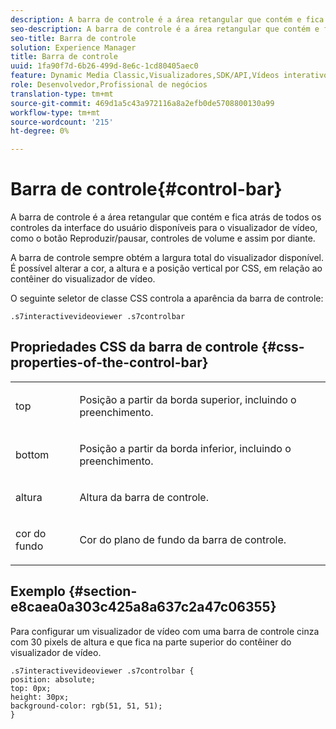 ```yaml
---
description: A barra de controle é a área retangular que contém e fica atrás de todos os controles da interface do usuário disponíveis para o visualizador de vídeo, como o botão Reproduzir/pausar, controles de volume e assim por diante.
seo-description: A barra de controle é a área retangular que contém e fica atrás de todos os controles da interface do usuário disponíveis para o visualizador de vídeo, como o botão Reproduzir/pausar, controles de volume e assim por diante.
seo-title: Barra de controle
solution: Experience Manager
title: Barra de controle
uuid: 1fa90f7d-6b26-499d-8e6c-1cd80405aec0
feature: Dynamic Media Classic,Visualizadores,SDK/API,Vídeos interativos
role: Desenvolvedor,Profissional de negócios
translation-type: tm+mt
source-git-commit: 469d1a5c43a972116a8a2efb0de5708800130a99
workflow-type: tm+mt
source-wordcount: '215'
ht-degree: 0%

---
```



# Barra de controle{#control-bar}

A barra de controle é a área retangular que contém e fica atrás de todos os controles da interface do usuário disponíveis para o visualizador de vídeo, como o botão Reproduzir/pausar, controles de volume e assim por diante.

<!--<a id="section_061E550C1C1D4DB2BD663A898895B38C"></a>-->

A barra de controle sempre obtém a largura total do visualizador disponível. É possível alterar a cor, a altura e a posição vertical por CSS, em relação ao contêiner do visualizador de vídeo.

O seguinte seletor de classe CSS controla a aparência da barra de controle:

```
.s7interactivevideoviewer .s7controlbar
```

## Propriedades CSS da barra de controle {#css-properties-of-the-control-bar}

<table id="table_C48C56E696304C9BAFEE71BA9EA9A174"> 
 <tbody> 
  <tr> 
   <td colname="col1"> <p> <span class="codeph"> top  </span> </p> </td> 
   <td colname="col2"> <p>Posição a partir da borda superior, incluindo o preenchimento. </p> </td> 
  </tr> 
  <tr> 
   <td colname="col1"> <p> <span class="codeph"> bottom  </span> </p> </td> 
   <td colname="col2"> <p> Posição a partir da borda inferior, incluindo o preenchimento. </p> </td> 
  </tr> 
  <tr> 
   <td colname="col1"> <p> <span class="codeph"> altura  </span> </p> </td> 
   <td colname="col2"> <p>Altura da barra de controle. </p> </td> 
  </tr> 
  <tr> 
   <td colname="col1"> <p> <span class="codeph"> cor do fundo  </span> </p> </td> 
   <td colname="col2"> <p>Cor do plano de fundo da barra de controle. </p> </td> 
  </tr> 
 </tbody> 
</table>

## Exemplo {#section-e8caea0a303c425a8a637c2a47c06355}

Para configurar um visualizador de vídeo com uma barra de controle cinza com 30 pixels de altura e que fica na parte superior do contêiner do visualizador de vídeo.

```
.s7interactivevideoviewer .s7controlbar {  
position: absolute; 
top: 0px; 
height: 30px; 
background-color: rgb(51, 51, 51); 
}
```

